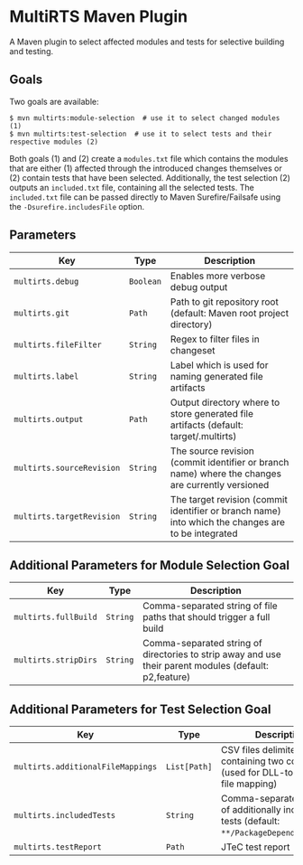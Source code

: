 # MultiRTS Maven Plugin

A Maven plugin to select affected modules and tests for selective building and testing.

## Goals

Two goals are available:

```shell
$ mvn multirts:module-selection  # use it to select changed modules (1)
$ mvn multirts:test-selection  # use it to select tests and their respective modules (2)
```

Both goals (1) and (2) create a `modules.txt` file which contains the modules that are either (1) affected through the
introduced
changes themselves or (2) contain tests that have been selected.
Additionally, the test selection (2) outputs an `included.txt` file, containing all the selected tests.
The `included.txt` file can be passed directly to Maven Surefire/Failsafe using
the `-Dsurefire.includesFile` option.

## Parameters

| Key                       | Type      | Description                                                                                        |
|---------------------------|-----------|----------------------------------------------------------------------------------------------------|
| `multirts.debug`          | `Boolean` | Enables more verbose debug output                                                                  |
| `multirts.git`            | `Path`    | Path to git repository root (default: Maven root project directory)                                |
| `multirts.fileFilter`     | `String`  | Regex to filter files in changeset                                                                 |
| `multirts.label`          | `String`  | Label which is used for naming generated file artifacts                                            |
| `multirts.output`         | `Path`    | Output directory where to store generated file artifacts (default: target/.multirts)               |
| `multirts.sourceRevision` | `String`  | The source revision (commit identifier or branch name) where the changes are currently versioned   |
| `multirts.targetRevision` | `String`  | The target revision (commit identifier or branch name) into which the changes are to be integrated |

## Additional Parameters for Module Selection Goal

| Key                  | Type     | Description                                                                                            |
|----------------------|----------|--------------------------------------------------------------------------------------------------------|
| `multirts.fullBuild` | `String` | Comma-separated string of file paths that should trigger a full build                                  |
| `multirts.stripDirs` | `String` | Comma-separated string of directories to strip away and use their parent modules (default: p2,feature) |

## Additional Parameters for Test Selection Goal

| Key                               | Type         | Description                                                                                  |
|-----------------------------------|--------------|----------------------------------------------------------------------------------------------|
| `multirts.additionalFileMappings` | `List[Path]` | CSV files delimited by `;` containing two columns (used for DLL-to-source-file mapping)      |
| `multirts.includedTests`          | `String`     | Comma-separated string of additionally included tests (default: `**/PackageDependencyTest*`) |
| `multirts.testReport`             | `Path`       | JTeC test report                                                                             |
